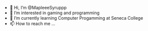 - 👋 Hi, I’m @MapleeeSyruppp
- 👀 I’m interested in gaming and programming
- 🌱 I’m currently learning Computer Progamming at Seneca College
- 📫 How to reach me ...

<!---
MapleeeSyruppp/MapleeeSyruppp is a ✨ special ✨ repository because its `README.md` (this file) appears on your GitHub profile.
You can click the Preview link to take a look at your changes.
--->
